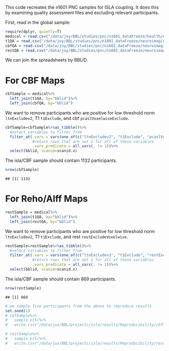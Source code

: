 This code recreates the n1601 PNC samples for ISLA coupling. It does this by examining quality assessment files and excluding relevant participants.

First, read in the global sample:

``` r
require(dplyr, quietly=T)
medical = read.csv("/data/joy/BBL/studies/pnc/n1601_dataFreeze/health/n1601_health_20170421.csv")
t1QA = read.csv("/data/joy/BBL/studies/pnc/n1601_dataFreeze/neuroimaging/t1struct/n1601_t1QaData_20170306.csv")
cbfQA = read.csv("/data/joy/BBL/studies/pnc/n1601_dataFreeze/neuroimaging/asl/n1601_PcaslQaData_20170403.csv")
restQA = read.csv("/data/joy/BBL/studies/pnc/n1601_dataFreeze/neuroimaging/rest/n1601_RestQAData_20170714.csv")
```

We can join the spreadsheets by BBLID.

For CBF Maps
============

``` r
cbfSample = medical%>%
  left_join(t1QA, by="bblid")%>%
  left_join(cbfQA, by="bblid")
```

We want to remove participants who are positive for low threshold norm `ltnExcludev2`, T1 `t1Exclude`, and cbf `pcaslVoxelwiseExclude`.

``` r
cbfSample=cbfSample%>%as_tibble()%>%
  #select variables to filter from
  filter_at(.vars = vars(one_of(c("ltnExcludev2", "t1Exclude", "pcaslVoxelwiseExclude"))),
            #return rows that are not 1 for all of these variables
            .vars_predicate = all_vars(. != 1))%>%
  select(bblid, scanid=scanid.x)
```

The isla/CBF sample should contain 1132 participants.

``` r
nrow(cbfSample)
```

    ## [1] 1132

For Reho/Alff Maps
==================

``` r
restSample = medical%>%
  left_join(t1QA, by="bblid")%>%
  left_join(restQA, by="bblid")
```

We want to remove participants who are positive for low threshold norm `ltnExcludev2`, T1 `t1Exclude`, and rest `restExcludeVoxelwise`.

``` r
restSample=restSample%>%as_tibble()%>%
  #select variables to filter from
  filter_at(.vars = vars(one_of(c("ltnExcludev2", "t1Exclude", "restExcludeVoxelwise"))),
            #return rows that are not 1 for all of these variables
            .vars_predicate = all_vars(. != 1))%>%
  select(bblid, scanid=scanid.x)
```

The isla/CBF sample should contain 869 participants.

``` r
nrow(restSample)
```

    ## [1] 869

``` r
# we sample five participants from the above to reproduce results
set.seed(1)
# cbfSample%>%
#   sample_n(5)%>%
#   write.csv("/data/jux/BBL/projects/isla/results/Reproducibility/cbfSample.csv", row.names=FALSE)

# restSample%>%
#   sample_n(5)%>%
#   write.csv("/data/jux/BBL/projects/isla/results/Reproducibility/restSample.csv", row.names=FALSE)
```
